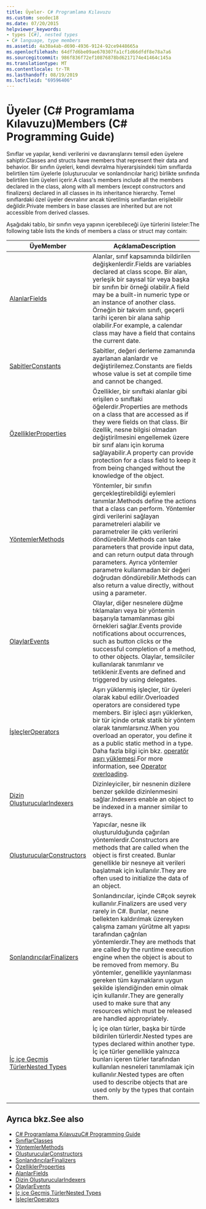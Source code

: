 ```yaml
---
title: Üyeler- C# Programlama Kılavuzu
ms.custom: seodec18
ms.date: 07/20/2015
helpviewer_keywords:
- types [C#], nested types
- C# language, type members
ms.assetid: 4a30a4ab-d690-4936-9124-92ce9448665a
ms.openlocfilehash: 64df7d6be09ae670307fa1cf1d66dfdf8e78a7a6
ms.sourcegitcommit: 986f836f72ef10876878bd6217174e41464c145a
ms.translationtype: MT
ms.contentlocale: tr-TR
ms.lasthandoff: 08/19/2019
ms.locfileid: "69596406"
---
```

# <a name="members-c-programming-guide"></a><span data-ttu-id="270cf-102">Üyeler (C# Programlama Kılavuzu)</span><span class="sxs-lookup"><span data-stu-id="270cf-102">Members (C# Programming Guide)</span></span>

<span data-ttu-id="270cf-103">Sınıflar ve yapılar, kendi verilerini ve davranışlarını temsil eden üyelere sahiptir.</span><span class="sxs-lookup"><span data-stu-id="270cf-103">Classes and structs have members that represent their data and behavior.</span></span> <span data-ttu-id="270cf-104">Bir sınıfın üyeleri, kendi devralma hiyerarşisindeki tüm sınıflarda belirtilen tüm üyelerle (oluşturucular ve sonlandırıcılar hariç) birlikte sınıfında belirtilen tüm üyeleri içerir.</span><span class="sxs-lookup"><span data-stu-id="270cf-104">A class's members include all the members declared in the class, along with all members (except constructors and finalizers) declared in all classes in its inheritance hierarchy.</span></span> <span data-ttu-id="270cf-105">Temel sınıflardaki özel üyeler devralınır ancak türetilmiş sınıflardan erişilebilir değildir.</span><span class="sxs-lookup"><span data-stu-id="270cf-105">Private members in base classes are inherited but are not accessible from derived classes.</span></span>  
  
 <span data-ttu-id="270cf-106">Aşağıdaki tablo, bir sınıfın veya yapının içerebileceği üye türlerini listeler:</span><span class="sxs-lookup"><span data-stu-id="270cf-106">The following table lists the kinds of members a class or struct may contain:</span></span>  
  
|<span data-ttu-id="270cf-107">Üye</span><span class="sxs-lookup"><span data-stu-id="270cf-107">Member</span></span>|<span data-ttu-id="270cf-108">Açıklama</span><span class="sxs-lookup"><span data-stu-id="270cf-108">Description</span></span>|  
|------------|-----------------|  
|[<span data-ttu-id="270cf-109">Alanlar</span><span class="sxs-lookup"><span data-stu-id="270cf-109">Fields</span></span>](./fields.md)|<span data-ttu-id="270cf-110">Alanlar, sınıf kapsamında bildirilen değişkenlerdir.</span><span class="sxs-lookup"><span data-stu-id="270cf-110">Fields are variables declared at class scope.</span></span> <span data-ttu-id="270cf-111">Bir alan, yerleşik bir sayısal tür veya başka bir sınıfın bir örneği olabilir.</span><span class="sxs-lookup"><span data-stu-id="270cf-111">A field may be a built-in numeric type or an instance of another class.</span></span> <span data-ttu-id="270cf-112">Örneğin bir takvim sınıfı, geçerli tarihi içeren bir alana sahip olabilir.</span><span class="sxs-lookup"><span data-stu-id="270cf-112">For example, a calendar class may have a field that contains the current date.</span></span>|  
|[<span data-ttu-id="270cf-113">Sabitler</span><span class="sxs-lookup"><span data-stu-id="270cf-113">Constants</span></span>](./constants.md)|<span data-ttu-id="270cf-114">Sabitler, değeri derleme zamanında ayarlanan alanlardır ve değiştirilemez.</span><span class="sxs-lookup"><span data-stu-id="270cf-114">Constants are fields whose value is set at compile time and cannot be changed.</span></span>|  
|[<span data-ttu-id="270cf-115">Özellikler</span><span class="sxs-lookup"><span data-stu-id="270cf-115">Properties</span></span>](./properties.md)|<span data-ttu-id="270cf-116">Özellikler, bir sınıftaki alanlar gibi erişilen o sınıftaki öğelerdir.</span><span class="sxs-lookup"><span data-stu-id="270cf-116">Properties are methods on a class that are accessed as if they were fields on that class.</span></span> <span data-ttu-id="270cf-117">Bir özellik, nesne bilgisi olmadan değiştirilmesini engellemek üzere bir sınıf alanı için koruma sağlayabilir.</span><span class="sxs-lookup"><span data-stu-id="270cf-117">A property can provide protection for a class field to keep it from being changed without the knowledge of the object.</span></span>|  
|[<span data-ttu-id="270cf-118">Yöntemler</span><span class="sxs-lookup"><span data-stu-id="270cf-118">Methods</span></span>](./methods.md)|<span data-ttu-id="270cf-119">Yöntemler, bir sınıfın gerçekleştirebildiği eylemleri tanımlar.</span><span class="sxs-lookup"><span data-stu-id="270cf-119">Methods define the actions that a class can perform.</span></span> <span data-ttu-id="270cf-120">Yöntemler girdi verilerini sağlayan parametreleri alabilir ve parametreler ile çıktı verilerini döndürebilir.</span><span class="sxs-lookup"><span data-stu-id="270cf-120">Methods can take parameters that provide input data, and can return output data through parameters.</span></span> <span data-ttu-id="270cf-121">Ayrıca yöntemler parametre kullanmadan bir değeri doğrudan döndürebilir.</span><span class="sxs-lookup"><span data-stu-id="270cf-121">Methods can also return a value directly, without using a parameter.</span></span>|  
|[<span data-ttu-id="270cf-122">Olaylar</span><span class="sxs-lookup"><span data-stu-id="270cf-122">Events</span></span>](../events/index.md)|<span data-ttu-id="270cf-123">Olaylar, diğer nesnelere düğme tıklamaları veya bir yöntemin başarıyla tamamlanması gibi örnekleri sağlar.</span><span class="sxs-lookup"><span data-stu-id="270cf-123">Events provide notifications about occurrences, such as button clicks or the successful completion of a method, to other objects.</span></span> <span data-ttu-id="270cf-124">Olaylar, temsilciler kullanılarak tanımlanır ve tetiklenir.</span><span class="sxs-lookup"><span data-stu-id="270cf-124">Events are defined and triggered by using delegates.</span></span>|  
|[<span data-ttu-id="270cf-125">İşleçler</span><span class="sxs-lookup"><span data-stu-id="270cf-125">Operators</span></span>](../statements-expressions-operators/operators.md)|<span data-ttu-id="270cf-126">Aşırı yüklenmiş işleçler, tür üyeleri olarak kabul edilir.</span><span class="sxs-lookup"><span data-stu-id="270cf-126">Overloaded operators are considered type members.</span></span> <span data-ttu-id="270cf-127">Bir işleci aşırı yüklerken, bir tür içinde ortak statik bir yöntem olarak tanımlarsınız.</span><span class="sxs-lookup"><span data-stu-id="270cf-127">When you overload an operator, you define it as a public static method in a type.</span></span> <span data-ttu-id="270cf-128">Daha fazla bilgi için bkz. [operatör aşırı yüklemesi](../../language-reference/operators/operator-overloading.md).</span><span class="sxs-lookup"><span data-stu-id="270cf-128">For more information, see [Operator overloading](../../language-reference/operators/operator-overloading.md).</span></span>|  
|[<span data-ttu-id="270cf-129">Dizin Oluşturucular</span><span class="sxs-lookup"><span data-stu-id="270cf-129">Indexers</span></span>](../indexers/index.md)|<span data-ttu-id="270cf-130">Dizinleyiciler, bir nesnenin dizilere benzer şekilde dizinlenmesini sağlar.</span><span class="sxs-lookup"><span data-stu-id="270cf-130">Indexers enable an object to be indexed in a manner similar to arrays.</span></span>|  
|[<span data-ttu-id="270cf-131">Oluşturucular</span><span class="sxs-lookup"><span data-stu-id="270cf-131">Constructors</span></span>](./constructors.md)|<span data-ttu-id="270cf-132">Yapıcılar, nesne ilk oluşturulduğunda çağırılan yöntemlerdir.</span><span class="sxs-lookup"><span data-stu-id="270cf-132">Constructors are methods that are called when the object is first created.</span></span> <span data-ttu-id="270cf-133">Bunlar genellikle bir nesneye ait verileri başlatmak için kullanılır.</span><span class="sxs-lookup"><span data-stu-id="270cf-133">They are often used to initialize the data of an object.</span></span>|  
|[<span data-ttu-id="270cf-134">Sonlandırıcılar</span><span class="sxs-lookup"><span data-stu-id="270cf-134">Finalizers</span></span>](./destructors.md)|<span data-ttu-id="270cf-135">Sonlandırıcılar, içinde C#çok seyrek kullanılır.</span><span class="sxs-lookup"><span data-stu-id="270cf-135">Finalizers are used very rarely in C#.</span></span> <span data-ttu-id="270cf-136">Bunlar, nesne bellekten kaldırılmak üzereyken çalışma zamanı yürütme alt yapısı tarafından çağrılan yöntemlerdir.</span><span class="sxs-lookup"><span data-stu-id="270cf-136">They are methods that are called by the runtime execution engine when the object is about to be removed from memory.</span></span> <span data-ttu-id="270cf-137">Bu yöntemler, genellikle yayınlanması gereken tüm kaynakların uygun şekilde işlendiğinden emin olmak için kullanılır.</span><span class="sxs-lookup"><span data-stu-id="270cf-137">They are generally used to make sure that any resources which must be released are handled appropriately.</span></span>|  
|[<span data-ttu-id="270cf-138">İç içe Geçmiş Türler</span><span class="sxs-lookup"><span data-stu-id="270cf-138">Nested Types</span></span>](./nested-types.md)|<span data-ttu-id="270cf-139">İç içe olan türler, başka bir türde bildirilen türlerdir.</span><span class="sxs-lookup"><span data-stu-id="270cf-139">Nested types are types declared within another type.</span></span> <span data-ttu-id="270cf-140">İç içe türler genellikle yalnızca bunları içeren türler tarafından kullanılan nesneleri tanımlamak için kullanılır.</span><span class="sxs-lookup"><span data-stu-id="270cf-140">Nested types are often used to describe objects that are used only by the types that contain them.</span></span>|  
  
## <a name="see-also"></a><span data-ttu-id="270cf-141">Ayrıca bkz.</span><span class="sxs-lookup"><span data-stu-id="270cf-141">See also</span></span>

- [<span data-ttu-id="270cf-142">C# Programlama Kılavuzu</span><span class="sxs-lookup"><span data-stu-id="270cf-142">C# Programming Guide</span></span>](../index.md)
- [<span data-ttu-id="270cf-143">Sınıflar</span><span class="sxs-lookup"><span data-stu-id="270cf-143">Classes</span></span>](./classes.md)
- [<span data-ttu-id="270cf-144">Yöntemler</span><span class="sxs-lookup"><span data-stu-id="270cf-144">Methods</span></span>](./methods.md)
- [<span data-ttu-id="270cf-145">Oluşturucular</span><span class="sxs-lookup"><span data-stu-id="270cf-145">Constructors</span></span>](./constructors.md)
- [<span data-ttu-id="270cf-146">Sonlandırıcılar</span><span class="sxs-lookup"><span data-stu-id="270cf-146">Finalizers</span></span>](./destructors.md)
- [<span data-ttu-id="270cf-147">Özellikler</span><span class="sxs-lookup"><span data-stu-id="270cf-147">Properties</span></span>](./properties.md)
- [<span data-ttu-id="270cf-148">Alanlar</span><span class="sxs-lookup"><span data-stu-id="270cf-148">Fields</span></span>](./fields.md)
- [<span data-ttu-id="270cf-149">Dizin Oluşturucular</span><span class="sxs-lookup"><span data-stu-id="270cf-149">Indexers</span></span>](../indexers/index.md)
- [<span data-ttu-id="270cf-150">Olaylar</span><span class="sxs-lookup"><span data-stu-id="270cf-150">Events</span></span>](../events/index.md)
- [<span data-ttu-id="270cf-151">İç içe Geçmiş Türler</span><span class="sxs-lookup"><span data-stu-id="270cf-151">Nested Types</span></span>](./nested-types.md)
- [<span data-ttu-id="270cf-152">İşleçler</span><span class="sxs-lookup"><span data-stu-id="270cf-152">Operators</span></span>](../statements-expressions-operators/operators.md)
